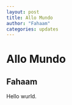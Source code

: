 ```yaml
---
layout: post
title: Allo Mundo
author: "Fahaam"
categories: updates
---
```


# Allo Mundo

## Fahaam

Hello wurld.




